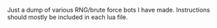 Just a dump of various RNG/brute force bots I have made. Instructions should mostly be included in each lua file.